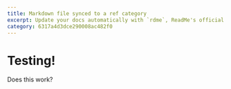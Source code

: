 ```yaml
---
title: Markdown file synced to a ref category
excerpt: Update your docs automatically with `rdme`, ReadMe's official CLI and GitHub Action!
category: 6317a4d3dce290008ac482f0
---
```


# Testing! 

Does this work?